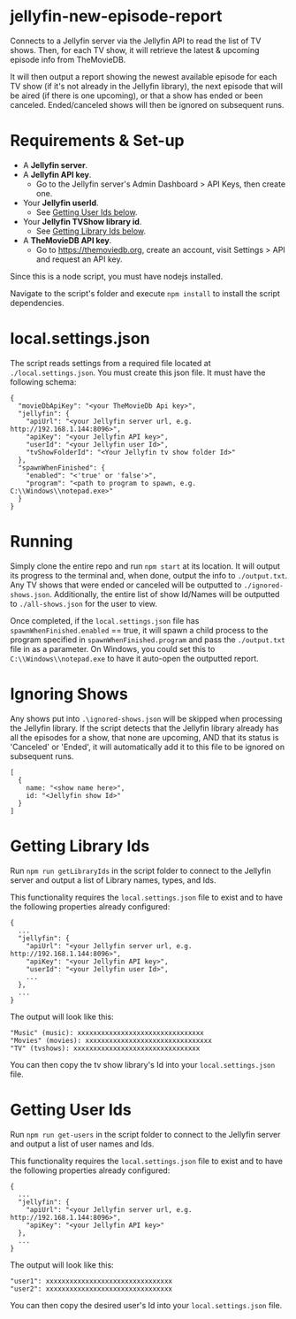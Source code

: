 # jellyfin-new-episode-report
Connects to a Jellyfin server via the Jellyfin API to read the list of TV shows. Then, for each TV show, it will retrieve the latest & upcoming episode info from TheMovieDB.

It will then output a report showing the newest available episode for each TV show (if it's not already in the Jellyfin library), the next episode that will be aired (if there is one upcoming), or that a show has ended or been canceled. Ended/canceled shows will then be ignored on subsequent runs.

# Requirements & Set-up
- A **Jellyfin server**.
- A **Jellyfin API key**.
  - Go to the Jellyfin server's Admin Dashboard > API Keys, then create one.
- Your **Jellyfin userId**.
  - See [Getting User Ids below](#getting-user-ids).
- Your **Jellyfin TVShow library id**.
  - See [Getting Library Ids below](#getting-library-ids).
- A **TheMovieDB API key**.
  - Go to https://themoviedb.org, create an account, visit Settings > API and request an API key.

Since this is a node script, you must have nodejs installed.

Navigate to the script's folder and execute `npm install` to install the script dependencies.

# local.settings.json
The script reads settings from a required file located at `./local.settings.json`. You must create this json file. It must have the following schema:

```
{
  "movieDbApiKey": "<your TheMovieDb Api key>",
  "jellyfin": {
    "apiUrl": "<your Jellyfin server url, e.g. http://192.168.1.144:8096>",
    "apiKey": "<your Jellyfin API key>",
    "userId": "<your Jellyfin user Id>",
    "tvShowFolderId": "<Your Jellyfin tv show folder Id>"
  },
  "spawnWhenFinished": {
    "enabled": "<'true' or 'false'>",
    "program": "<path to program to spawn, e.g. C:\\Windows\\notepad.exe>"
  }
}
```

# Running
Simply clone the entire repo and run `npm start` at its location. It will output its progress to the terminal and, when done, output the info to `./output.txt`. Any TV shows that were ended or canceled will be outputted to `./ignored-shows.json`. Additionally, the entire list of show Id/Names will be outputted to `./all-shows.json` for the user to view.

Once completed, if the `local.settings.json` file has `spawnWhenFinished.enabled` == true, it will spawn a child process to the program specified in `spawnWhenFinished.program` and pass the `./output.txt` file in as a parameter. On Windows, you could set this to `C:\\Windows\\notepad.exe` to have it auto-open the outputted report.

# Ignoring Shows
Any shows put into `.\ignored-shows.json` will be skipped when processing the Jellyfin library. If the script detects that the Jellyfin library already has all the episodes for a show, that none are upcoming, AND that its status is 'Canceled' or 'Ended', it will automatically add it to this file to be ignored on subsequent runs.

```
[
  {
    name: "<show name here>",
    id: "<Jellyfin show Id>"
  }
]
```

# Getting Library Ids
Run `npm run getLibraryIds` in the script folder to connect to the Jellyfin server and output a list of Library names, types, and Ids.

This functionality requires the `local.settings.json` file to exist and to have the following properties already configured:

```
{
  ...
  "jellyfin": {
    "apiUrl": "<your Jellyfin server url, e.g. http://192.168.1.144:8096>",
    "apiKey": "<your Jellyfin API key>",
    "userId": "<your Jellyfin user Id>",
    ...
  },
  ...
}
```
The output will look like this:

```
"Music" (music): xxxxxxxxxxxxxxxxxxxxxxxxxxxxxxxx
"Movies" (movies): xxxxxxxxxxxxxxxxxxxxxxxxxxxxxxxx
"TV" (tvshows): xxxxxxxxxxxxxxxxxxxxxxxxxxxxxxxx
```

You can then copy the tv show library's Id into your `local.settings.json` file.

# Getting User Ids
Run `npm run get-users` in the script folder to connect to the Jellyfin server and output a list of user names and Ids.

This functionality requires the `local.settings.json` file to exist and to have the following properties already configured:

```
{
  ...
  "jellyfin": {
    "apiUrl": "<your Jellyfin server url, e.g. http://192.168.1.144:8096>",
    "apiKey": "<your Jellyfin API key>"
  },
  ...
}
```
The output will look like this:

```
"user1": xxxxxxxxxxxxxxxxxxxxxxxxxxxxxxxx
"user2": xxxxxxxxxxxxxxxxxxxxxxxxxxxxxxxx
```

You can then copy the desired user's Id into your `local.settings.json` file.
